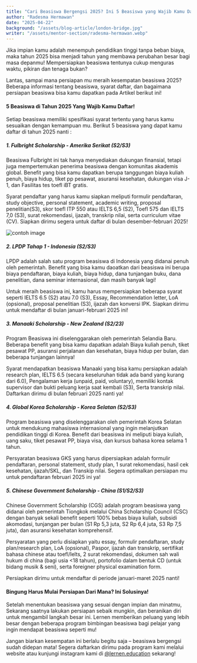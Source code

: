 ```yaml
---
title: "Cari Beasiswa Bergengsi 2025? Ini 5 Beasiswa yang Wajib Kamu Daftar!"
author: "Radesma Hermawan"
date: "2025-04-22"
background: "/assets/blog-article/london-bridge.jpg"
writer: "/assets/mentor-section/radesma-hermawan.webp"
---
```


Jika impian kamu adalah menempuh pendidikan tinggi tanpa beban biaya, maka tahun 2025 bisa menjadi tahun yang membawa perubahan besar bagi masa depanmu! Mempersiapkan beasiswa tentunya cukup menguras waktu, pikiran dan tenaga bukan?

Lantas, sampai mana persiapan mu meraih kesempatan beasiswa 2025? Beberapa informasi tentang beasiswa, syarat daftar, dan bagaimana persiapan beasiswa bisa kamu dapatkan pada Artikel berikut ini! 

#### 5 Beasiswa di Tahun 2025 Yang Wajib Kamu Daftar! 

Setiap beasiswa memiliki spesifikasi syarat tertentu yang harus kamu sesuaikan dengan kemampuan mu. Berikut 5 beasiswa yang dapat kamu daftar di tahun 2025 nanti : 

##### 1. Fulbright Scholarship - Amerika Serikat (S2/S3)

Beasiswa Fulbright ini tak hanya menyediakan dukungan finansial, tetapi juga mempertemukan penerima beasiswa dengan komunitas akademis global. Benefit yang bisa kamu dapatkan berupa tanggungan biaya kuliah penuh, biaya hidup, tiket pp pesawat, asuransi kesehatan, dukungan visa J-1, dan Fasilitas tes toefl iBT gratis. 

Syarat pendaftar yang harus kamu siapkan meliputi formulir pendaftaran, study objective, personal statement, academic writing, proposal penelitian(S3), skor toefl ITP 550 atau IELTS 6,5 (S2), Toefl 575 dan IELTS 7,0 (S3), surat rekomendasi, ijazah, transkrip nilai, serta curriculum vitae (CV). Siapkan dirimu segera untuk daftar di bulan desember-februari 2025! 

![contoh image](/assets/blog-article/london-bridge.jpg)

##### 2. LPDP Tahap 1 - Indonesia (S2/S3)

LPDP adalah salah satu program beasiswa di Indonesia yang didanai penuh oleh pemerintah. Benefit yang bisa kamu daoatkan dari beasiswa ini berupa biaya pendaftaran, biaya kuliah, biaya hidup, dana tunjangan buku, dana penelitian, dana seminar internasional, dan masih banyak lagi!

Untuk meraih beasiswa ini, kamu harus mempersiapkan beberapa syarat seperti IELTS 6.5 (S2) atau 7.0 (S3), Essay, Recommendation letter, LoA (opsional), proposal penelitian (S3), ijazah dan konversi IPK. Siapkan dirimu untuk mendaftar di bulan januari-februari 2025 ini!

##### 3. Manaaki Scholarship - New Zealand (S2/23)
Program Beasiswa ini diselenggarakan oleh pemerintah Selandia Baru. Beberapa benefit yang bisa kamu dapatkan adalah Biaya kuliah penuh, tiket pesawat PP, asuransi perjalanan dan kesehatan, biaya hidup per bulan, dan beberapa tunjangan lainnya! 

Syarat mendapatkan beasiswa Manaaki yang bisa kamu persiapkan adalah research plan, IELTS 6.5 (secara keseluruhan tidak ada band yang kurang dari 6.0), Pengalaman kerja (unpaid, paid, voluntary), memiliki kontak supervisor dan bukti peluang kerja saat kembali (S3), Serta transkrip nilai. Daftarkan dirimu di bulan februari 2025 nanti ya! 

##### 4. Global Korea Scholarship - Korea Selatan (S2/S3)

Program beasiswa yang diselenggarakan oleh pemerintah Korea Selatan untuk mendukung mahasiswa internasional yang ingin melanjutkan pendidikan tinggi di Korea. Benefit dari beasiswa ini meliputi biaya kuliah, uang saku, tiket pesawat PP, biaya visa, dan kursus bahasa korea selama 1 tahun. 

Persyaratan beasiswa GKS yang harus dipersiapkan adalah formulir pendaftaran, personal statement, study plan, 1 surat rekomendasi, hasil cek kesehatan, ijazah/SKL, dan Transkip nilai. Segera optimalkan persiapan mu untuk pendaftaran februari 2025 ini ya! 

##### 5. Chinese Government Scholarship - China (S1/S2/S3)

Chinese Government Scholarship (CGS) adalah program beasiswa yang didanai oleh pemerintah Tiongkok melalui China Scholarship Council (CSC) dengan banyak sekali benefit seperti 100% bebas biaya kuliah, subsidi akomodasi, tunjangan per bulan (S1 Rp 5,3 juta, S2 Rp 6,4 juta, S3 Rp 7,5 juta), dan asuransi kesehatan komprehensif. 

Persyaratan yang perlu disiapkan yaitu essay, formulir pendaftaran, study plan/research plan, LoA (opsional), Paspor, ijazah dan transkrip, sertifikat bahasa chinese atau toefl/Ielts, 2 surat rekomendasi, dokumen sah wali hukum di china (bagi usia <18 tahun), portofolio dalam bentuk CD (untuk bidang musik & seni), serta foreigner physical examination form. 

Persiapkan dirimu untuk mendaftar di periode januari-maret 2025 nanti! 

#### Bingung Harus Mulai Persiapan Dari Mana? Ini Solusinya!

Setelah menentukan beasiswa yang sesuai dengan impian dan minatmu, Sekarang saatnya lakukan persiapan sebaik mungkin, dan beranikan diri untuk mengambil langkah besar ini. Lernen memberikan peluang yang lebih besar dengan beberapa program bimbingan beasiswa bagi pelajar yang ingin mendapat beasiswa seperti mu!

Jangan biarkan kesempatan ini berlalu begitu saja – beasiswa bergengsi sudah didepan mata! Segera daftarkan dirimu pada program kami melalui website atau kunjungi instagram kami di [@lernen.education](https://www.instagram.com/lernen.education?igsh=MWd5c3B1bWd2M2t0Yg==) sekarang! 
